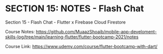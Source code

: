 # SECTION 15: NOTES - Flash Chat

Section 15 - Flash Chat - Flutter x Firebase Cloud Firestore

Course Notes: https://github.com/MuaazShoaib/mobile-app-develoment-skills-log/tree/main/learning-flutter/flutter-bootcamp-2021/notes

Course Link: https://www.udemy.com/course/flutter-bootcamp-with-dart/